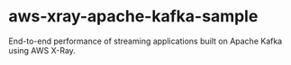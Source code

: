 # aws-xray-apache-kafka-sample
End-to-end performance of streaming applications built on Apache Kafka using AWS X-Ray.
